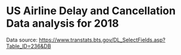 # US Airline Delay and Cancellation Data analysis for 2018

Data source: https://www.transtats.bts.gov/DL_SelectFields.asp?Table_ID=236&DB
